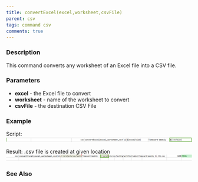 ```yaml
---
title: convertExcel(excel,worksheet,csvFile)
parent: csv
tags: command csv
comments: true
---
```



### Description
This command converts any worksheet of an Excel file into a CSV file. 


### Parameters
- **excel** \- the Excel file to convert
- **worksheet** \- name of the worksheet to convert
- **csvFile** \- the destination CSV File


### Example
Script:<br/>
![script](image/convertExcel_01.png)

Result: .csv file is created at given location
![output](image/convertExcel_02.png)


### See Also

